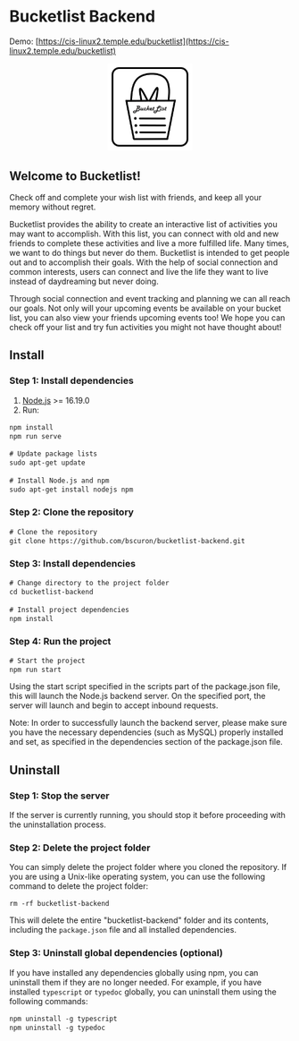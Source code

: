 # Bucketlist Backend

Demo: [https://cis-linux2.temple.edu/bucketlist](https://cis-linux2.temple.edu/bucketlist)

<p align="center">
  <img width="30%" src="./assets/AppIconbucketList.png" alt="alt text">
</p>

## Welcome to Bucketlist!

Check off and complete your wish list with friends, and keep all your memory without regret.

Bucketlist provides the ability to create an interactive list of activities you may want to accomplish. With this list, you can connect with old and new friends to complete these activities and live a more fulfilled life. Many times, we want to do things but never do them. Bucketlist is intended to get people out and to accomplish their goals. With the help of social connection and common interests, users can connect and live the life they want to live instead of daydreaming but never doing.

Through social connection and event tracking and planning we can all reach our goals. Not only will your upcoming events be available on your bucket list, you can also view your friends upcoming events too! We hope you can check off your list and try fun activities you might not have thought about!

## Install
### Step 1: Install dependencies

1. [Node.js](https://nodejs.org/en/download) >= 16.19.0
2. Run:

```sh
npm install
npm run serve
```
```
# Update package lists
sudo apt-get update

# Install Node.js and npm
sudo apt-get install nodejs npm
```
### Step 2: Clone the repository

```
# Clone the repository
git clone https://github.com/bscuron/bucketlist-backend.git
```

### Step 3: Install dependencies

```
# Change directory to the project folder
cd bucketlist-backend

# Install project dependencies
npm install
```

### Step 4: Run the project

```
# Start the project
npm run start
```

Using the start script specified in the scripts part of the package.json file, this will launch the Node.js backend server. On the specified port, the server will launch and begin to accept inbound requests.

Note: In order to successfully launch the backend server, please make sure you have the necessary dependencies (such as MySQL) properly installed and set, as specified in the dependencies section of the package.json file.


## Uninstall

### Step 1: Stop the server

If the server is currently running, you should stop it before proceeding with the uninstallation process.


### Step 2: Delete the project folder

You can simply delete the project folder where you cloned the repository. If you are using a Unix-like operating system, you can use the following command to delete the project folder:

```
rm -rf bucketlist-backend
```

This will delete the entire "bucketlist-backend" folder and its contents, including the `package.json` file and all installed dependencies.

### Step 3: Uninstall global dependencies (optional)

If you have installed any dependencies globally using npm, you can uninstall them if they are no longer needed. For example, if you have installed `typescript` or `typedoc` globally, you can uninstall them using the following commands:
```
npm uninstall -g typescript
npm uninstall -g typedoc
```
